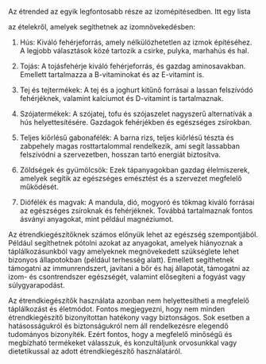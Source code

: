 Az étrended az egyik legfontosabb része az izomépitésedben. Itt egy lista

 az ételekről, amelyek segíthetnek az izomnövekedésben:

1. Hús: Kiváló fehérjeforrás, amely nélkülözhetetlen az izmok építéséhez. A legjobb választások közé tartozik a csirke, pulyka, marhahús és hal.

2. Tojás: A tojásfehérje kiváló fehérjeforrás, és gazdag aminosavakban. Emellett tartalmazza a B-vitaminokat és az E-vitamint is.

3. Tej és tejtermékek: A tej és a joghurt kitűnő forrásai a lassan felszívódó fehérjéknek, valamint kalciumot és D-vitamint is tartalmaznak.

4. Szójatermékek: A szójatej, tofu és szójaszelet nagyszerű alternatívák a hús helyettesítésére. Gazdagok fehérjékben és egészséges zsírokban.

5. Teljes kiőrlésű gabonafélék: A barna rizs, teljes kiőrlésű tészta és zabpehely magas rosttartalommal rendelkezik, ami segít lassabban felszívódni a szervezetben, hosszan tartó energiát biztosítva.

6. Zöldségek és gyümölcsök: Ezek tápanyagokban gazdag élelmiszerek, amelyek segítik az egészséges emésztést és a szervezet megfelelő működését.

7. Diófélék és magvak: A mandula, dió, mogyoró és tökmag kiváló forrásai az egészséges zsíroknak és fehérjéknek. Továbbá tartalmaznak fontos ásványi anyagokat, mint például magnéziumot.

Az étrendkiegészítőknek számos előnyük lehet az egészség szempontjából. Például segíthetnek pótolni azokat az anyagokat, amelyek hiányoznak a táplálkozásunkból vagy amelyeknek megnövekedett szükséglete lehet bizonyos állapotokban (például terhesség alatt). Emellett segíthetnek támogatni az immunrendszert, javítani a bőr és haj állapotát, támogatni az izom- és csontrendszer egészségét, valamint elősegíteni a fogyást vagy súlygyarapodást.

Az étrendkiegészítők használata azonban nem helyettesítheti a megfelelő táplálkozást és életmódot. Fontos megjegyezni, hogy nem minden étrendkiegészítő bizonyítottan hatékony vagy biztonságos. Sok esetben a hatásosságukról és biztonságukról nem áll rendelkezésre elegendő tudományos bizonyíték. Ezért fontos, hogy a megfelelő minőségű és megbízható termékeket válasszuk, és konzultáljunk orvosunkkal vagy dietetikussal az adott étrendkiegészítő használatáról.
